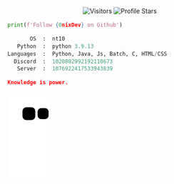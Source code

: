 <p align="center"><img src="https://gpvc.arturio.dev/0nixDev" alt="Visitors"></a>
<img src="https://img.shields.io/badge/dynamic/json?&label=Total%20Stars&color=bb2527&style=flat&style=for-the-badge&query=%24.stars&url=https://api.github-star-counter.workers.dev/user/0nixDev" alt="Profile Stars"></a>


```python
print(f'Follow {0nixDev} on Github')
```

```python
       OS  :  nt10
   Python  :  python 3.9.13
Languages  :  Python, Java, Js, Batch, C, HTML/CSS
  Discord  :  1020802992192110673
   Server  :  1076922417533943839
```

```json
Knowledge is power.
```

<a href="https://dsc.gg/onixdev" target="_blank"><img src="https://raw.githubusercontent.com/AstraaDev/AstraaDev/c45c1474afd3c016ef07f3a3807c35377df41783/github-contribution-grid-snake.svg" alt="snake"></a>
